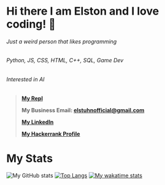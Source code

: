 # Hi there I am Elston and I love coding! 👋
###### Just a weird person that likes programming
###### Python, JS, CSS, HTML, C++, SQL, Game Dev
###### Interested in AI

> **[My Repl](https://repl.it/@elston1703)**
> 
> **My Business Email: elstuhnofficial@gmail.com**
> 
> **[My LinkedIn](https://www.linkedin.com/in/elston-tan-59a7881ba/)**
> 
> **[My Hackerrank Profile](https://www.hackerrank.com/Brown_Lightning?hr_r=1)**

# My Stats
![My GitHub stats](https://github-readme-stats.vercel.app/api?username=Elstuhn&show_icons=true&theme=highcontrast)
[![Top Langs](https://github-readme-stats.vercel.app/api/top-langs/?username=Elstuhn&layout=compact)](https://github.com/Elstuhn/github-readme-stats)
[![My wakatime stats](https://github-readme-stats.vercel.app/api/wakatime?username=Elstuhn&layout=compact)](https://github.com/Elstuhn/github-readme-stats)


